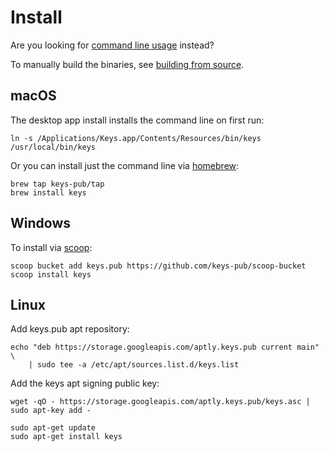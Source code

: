# Install

Are you looking for [command line usage](/docs/cli-index.md) instead?

To manually build the binaries, see [building from source](building.md).

## macOS

The desktop app install installs the command line on first run:

```shell
ln -s /Applications/Keys.app/Contents/Resources/bin/keys /usr/local/bin/keys
```

Or you can install just the command line via [homebrew](https://brew.sh/):

```shell
brew tap keys-pub/tap
brew install keys
```

## Windows

To install via [scoop](https://scoop.sh/):

```shell
scoop bucket add keys.pub https://github.com/keys-pub/scoop-bucket
scoop install keys
```

## Linux

Add keys.pub apt repository:

```shell
echo "deb https://storage.googleapis.com/aptly.keys.pub current main" \
    | sudo tee -a /etc/apt/sources.list.d/keys.list
```

Add the keys apt signing public key:

```shell
wget -qO - https://storage.googleapis.com/aptly.keys.pub/keys.asc | sudo apt-key add -
```

```shell
sudo apt-get update
sudo apt-get install keys
```
